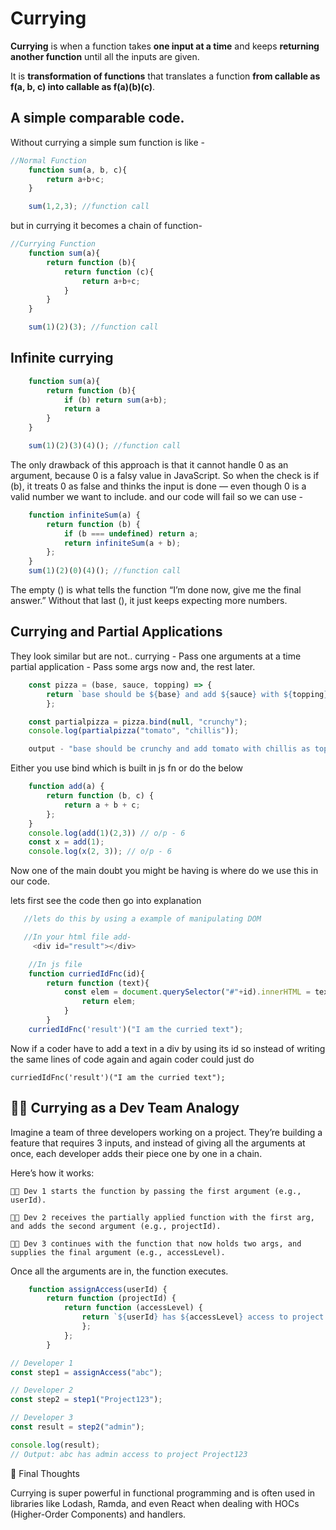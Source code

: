 # Currying
**Currying** is when a function takes **one input at a time** and keeps **returning another function** until all the inputs are given. 

It is **transformation of functions** that translates a function **from callable as f(a, b, c) into callable as f(a)(b)(c)**.

## A simple comparable code.

Without currying a simple sum function is like - 
```js
//Normal Function
    function sum(a, b, c){
        return a+b+c;
    }

    sum(1,2,3); //function call
```
but in currying it becomes a chain of function- 

```js
//Currying Function
    function sum(a){
        return function (b){
            return function (c){
                return a+b+c;
            }
        }
    }

    sum(1)(2)(3); //function call
```
## Infinite currying

```js
    function sum(a){
        return function (b){
            if (b) return sum(a+b);
            return a
        }
    }

    sum(1)(2)(3)(4)(); //function call
```
The only drawback of this approach is that it cannot handle 0 as an argument, because 0 is a falsy value in JavaScript.
So when the check is if (b), it treats 0 as false and thinks the input is done — even though 0 is a valid number we want to include. and our code will fail so we can use -

```js
    function infiniteSum(a) {
        return function (b) {
            if (b === undefined) return a;
            return infiniteSum(a + b);
        };
    }
    sum(1)(2)(0)(4)(); //function call
```
The empty () is what tells the function “I’m done now, give me the final answer.”
Without that last (), it just keeps expecting more numbers.

## Currying and Partial Applications

They look similar but are not..
currying - Pass one arguments at a time
partial application - Pass some args now and, the rest later.

```js
    const pizza = (base, sauce, topping) => {
        return `base should be ${base} and add ${sauce} with ${topping} as topping`;
        };

    const partialpizza = pizza.bind(null, "crunchy");
    console.log(partialpizza("tomato", "chillis"));

    output - "base should be crunchy and add tomato with chillis as topping"
```

Either you use bind which is built in js fn or do the below

```js
    function add(a) {
        return function (b, c) {
            return a + b + c;
        };
    }       
    console.log(add(1)(2,3)) // o/p - 6
    const x = add(1);
    console.log(x(2, 3)); // o/p - 6
```
Now one of the main doubt you might be having is where do we use this in our code.

lets first see the code then go into explanation 

```js
   //lets do this by using a example of manipulating DOM 

   //In your html file add-
     <div id="result"></div>

    //In js file
    function curriedIdFnc(id){
        return function (text){
            const elem = document.querySelector("#"+id).innerHTML = text;
                return elem;
            }
        }
    curriedIdFnc('result')("I am the curried text");

```

Now if a coder have to add a text in a div by using its id so instead of writing the same lines of code again and again coder could just do 
    
    curriedIdFnc('result')("I am the curried text");

## 🧑‍💻 Currying as a Dev Team Analogy

Imagine a team of three developers working on a project. They’re building a feature that requires 3 inputs, and instead of giving all the arguments at once, each developer adds their piece one by one in a chain.

Here’s how it works:

    🧑‍💻 Dev 1 starts the function by passing the first argument (e.g., userId).

    👨‍💻 Dev 2 receives the partially applied function with the first arg, and adds the second argument (e.g., projectId).

    👩‍💻 Dev 3 continues with the function that now holds two args, and supplies the final argument (e.g., accessLevel).

Once all the arguments are in, the function executes.

```js
    function assignAccess(userId) {
        return function (projectId) {
            return function (accessLevel) {
                return `${userId} has ${accessLevel} access to project ${projectId}`;
                };
            };
        }

// Developer 1
const step1 = assignAccess("abc");

// Developer 2
const step2 = step1("Project123");

// Developer 3
const result = step2("admin");

console.log(result);
// Output: abc has admin access to project Project123

```
👏 Final Thoughts

Currying is super powerful in functional programming and is often used in libraries like Lodash, Ramda, and even React when dealing with HOCs (Higher-Order Components) and handlers.
